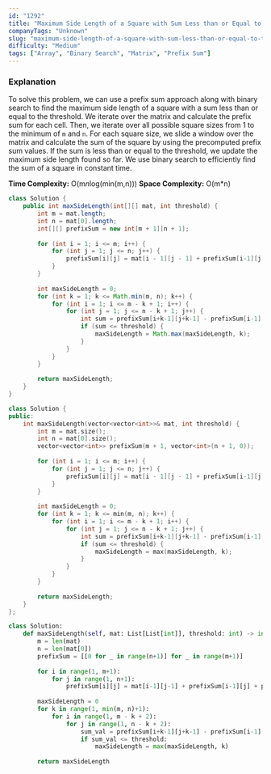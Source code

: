 ```yaml
---
id: "1292"
title: "Maximum Side Length of a Square with Sum Less than or Equal to Threshold"
companyTags: "Unknown"
slug: "maximum-side-length-of-a-square-with-sum-less-than-or-equal-to-threshold"
difficulty: "Medium"
tags: ["Array", "Binary Search", "Matrix", "Prefix Sum"]
---
```


### Explanation
To solve this problem, we can use a prefix sum approach along with binary search to find the maximum side length of a square with a sum less than or equal to the threshold. We iterate over the matrix and calculate the prefix sum for each cell. Then, we iterate over all possible square sizes from 1 to the minimum of `m` and `n`. For each square size, we slide a window over the matrix and calculate the sum of the square by using the precomputed prefix sum values. If the sum is less than or equal to the threshold, we update the maximum side length found so far. We use binary search to efficiently find the sum of a square in constant time. 

**Time Complexity:** O(m*n*log(min(m,n)))
**Space Complexity:** O(m*n)
```java
class Solution {
    public int maxSideLength(int[][] mat, int threshold) {
        int m = mat.length;
        int n = mat[0].length;
        int[][] prefixSum = new int[m + 1][n + 1];
        
        for (int i = 1; i <= m; i++) {
            for (int j = 1; j <= n; j++) {
                prefixSum[i][j] = mat[i - 1][j - 1] + prefixSum[i-1][j] + prefixSum[i][j-1] - prefixSum[i-1][j-1];
            }
        }
        
        int maxSideLength = 0;
        for (int k = 1; k <= Math.min(m, n); k++) {
            for (int i = 1; i <= m - k + 1; i++) {
                for (int j = 1; j <= n - k + 1; j++) {
                    int sum = prefixSum[i+k-1][j+k-1] - prefixSum[i-1][j+k-1] - prefixSum[i+k-1][j-1] + prefixSum[i-1][j-1];
                    if (sum <= threshold) {
                        maxSideLength = Math.max(maxSideLength, k);
                    }
                }
            }
        }
        
        return maxSideLength;
    }
}
```

```cpp
class Solution {
public:
    int maxSideLength(vector<vector<int>>& mat, int threshold) {
        int m = mat.size();
        int n = mat[0].size();
        vector<vector<int>> prefixSum(m + 1, vector<int>(n + 1, 0));
        
        for (int i = 1; i <= m; i++) {
            for (int j = 1; j <= n; j++) {
                prefixSum[i][j] = mat[i - 1][j - 1] + prefixSum[i-1][j] + prefixSum[i][j-1] - prefixSum[i-1][j-1];
            }
        }
        
        int maxSideLength = 0;
        for (int k = 1; k <= min(m, n); k++) {
            for (int i = 1; i <= m - k + 1; i++) {
                for (int j = 1; j <= n - k + 1; j++) {
                    int sum = prefixSum[i+k-1][j+k-1] - prefixSum[i-1][j+k-1] - prefixSum[i+k-1][j-1] + prefixSum[i-1][j-1];
                    if (sum <= threshold) {
                        maxSideLength = max(maxSideLength, k);
                    }
                }
            }
        }
        
        return maxSideLength;
    }
};
```

```python
class Solution:
    def maxSideLength(self, mat: List[List[int]], threshold: int) -> int:
        m = len(mat)
        n = len(mat[0])
        prefixSum = [[0 for _ in range(n+1)] for _ in range(m+1)]
        
        for i in range(1, m+1):
            for j in range(1, n+1):
                prefixSum[i][j] = mat[i-1][j-1] + prefixSum[i-1][j] + prefixSum[i][j-1] - prefixSum[i-1][j-1]
        
        maxSideLength = 0
        for k in range(1, min(m, n)+1):
            for i in range(1, m - k + 2):
                for j in range(1, n - k + 2):
                    sum_val = prefixSum[i+k-1][j+k-1] - prefixSum[i-1][j+k-1] - prefixSum[i+k-1][j-1] + prefixSum[i-1][j-1]
                    if sum_val <= threshold:
                        maxSideLength = max(maxSideLength, k)
        
        return maxSideLength
```